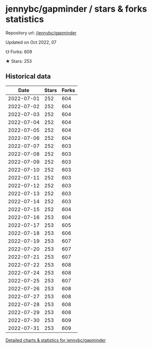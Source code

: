 # jennybc/gapminder / stars & forks statistics

Repository url: [/jennybc/gapminder](https://github.com/jennybc/gapminder)

Updated on Oct 2022, 07

☋ Forks: 609

★ Stars: 253

## Historical data
| Date | Stars | Forks |
|------|-------|-------|
| 2022-07-01 | 252 | 604 | 
| 2022-07-02 | 252 | 604 | 
| 2022-07-03 | 252 | 604 | 
| 2022-07-04 | 252 | 604 | 
| 2022-07-05 | 252 | 604 | 
| 2022-07-06 | 252 | 604 | 
| 2022-07-07 | 252 | 603 | 
| 2022-07-08 | 252 | 603 | 
| 2022-07-09 | 252 | 603 | 
| 2022-07-10 | 252 | 603 | 
| 2022-07-11 | 252 | 603 | 
| 2022-07-12 | 252 | 603 | 
| 2022-07-13 | 252 | 603 | 
| 2022-07-14 | 252 | 603 | 
| 2022-07-15 | 252 | 604 | 
| 2022-07-16 | 253 | 604 | 
| 2022-07-17 | 253 | 605 | 
| 2022-07-18 | 253 | 606 | 
| 2022-07-19 | 253 | 607 | 
| 2022-07-20 | 253 | 607 | 
| 2022-07-21 | 253 | 607 | 
| 2022-07-22 | 253 | 608 | 
| 2022-07-24 | 253 | 608 | 
| 2022-07-25 | 253 | 607 | 
| 2022-07-26 | 253 | 608 | 
| 2022-07-27 | 253 | 608 | 
| 2022-07-28 | 253 | 608 | 
| 2022-07-29 | 253 | 608 | 
| 2022-07-30 | 253 | 609 | 
| 2022-07-31 | 253 | 609 | 


[Detailed charts & statistics for jennybc/gapminder](https://reviewgithub.com/rep/jennybc/gapminder)
